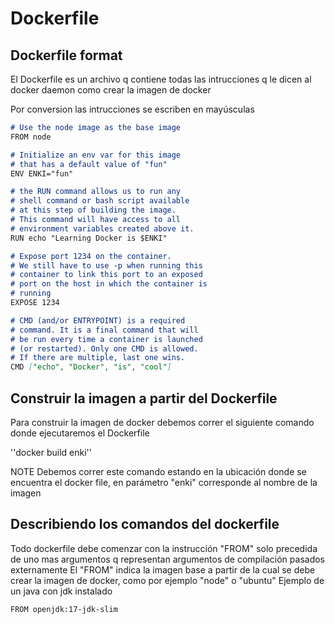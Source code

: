 # Dockerfile 

## Dockerfile format

El Dockerfile es un archivo q contiene todas las intrucciones q le dicen al docker daemon como crear la imagen de docker

Por conversion las intrucciones se escriben en mayúsculas 

```md
# Use the node image as the base image
FROM node

# Initialize an env var for this image
# that has a default value of "fun"
ENV ENKI="fun"

# the RUN command allows us to run any
# shell command or bash script available
# at this step of building the image.
# This command will have access to all
# environment variables created above it.
RUN echo "Learning Docker is $ENKI"

# Expose port 1234 on the container.
# We still have to use -p when running this
# container to link this port to an exposed
# port on the host in which the container is
# running
EXPOSE 1234

# CMD (and/or ENTRYPOINT) is a required
# command. It is a final command that will
# be run every time a container is launched
# (or restarted). Only one CMD is allowed.
# If there are multiple, last one wins.
CMD ["echo", "Docker", "is", "cool"]
```

## Construir la imagen a partir del Dockerfile

Para construir la imagen de docker debemos correr el siguiente comando donde ejecutaremos el Dockerfile

''docker build enki''

NOTE
Debemos correr este comando estando en la ubicación donde se encuentra el docker file, en parámetro "enki" corresponde al nombre de la imagen


## Describiendo los comandos del dockerfile

Todo dockerfile debe comenzar con la instrucción "FROM" solo precedida de uno mas argumentos q representan argumentos de compilación pasados externamente
 El "FROM" indica la imagen base a partir de la cual se debe crear la imagen de docker, como por ejemplo "node" o "ubuntu" 
Ejemplo de un java con jdk instalado
```
FROM openjdk:17-jdk-slim
```